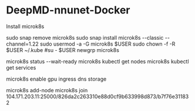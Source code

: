 # DeepMD-nnunet-Docker

Install microk8s


<!-- microk8s helm3 repo remove nvidia -->

sudo snap remove microk8s
sudo snap install microk8s --classic --channel=1.22
sudo usermod -a -G microk8s $USER
sudo chown -f -R $USER ~/.kube
#su - $USER
newgrp microk8s

microk8s status --wait-ready
microk8s kubectl get nodes
microk8s kubectl get services

microk8s enable gpu ingress dns storage 

microk8s add-node
microk8s join 104.171.203.11:25000/826da2c263310e88d0cf9b633998d873/b7f76e311832


